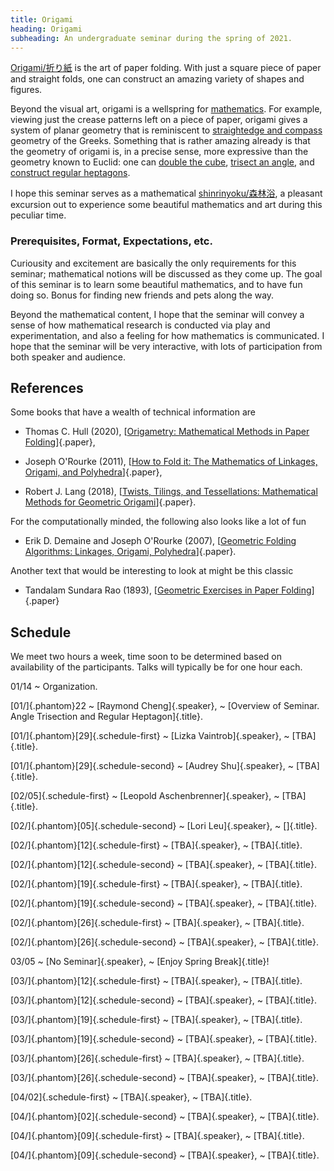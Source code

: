 ```yaml
---
title: Origami
heading: Origami
subheading: An undergraduate seminar during the spring of 2021.
---
```


[Origami/折り紙](https://en.wikipedia.org/wiki/Origami) is the art of paper
folding. With just a square piece of paper and straight folds, one can construct
an amazing variety of shapes and figures.

Beyond the visual art, origami is a wellspring for
[mathematics](https://en.wikipedia.org/wiki/Origami). For example,
viewing just the crease patterns left on a piece of paper, origami gives a
system of planar geometry that is reminiscent to [straightedge and
compass](https://en.wikipedia.org/wiki/Straightedge_and_compass_construction)
geometry of the Greeks. Something that is rather amazing already is that
the geometry of origami is, in a precise sense, more expressive than the
geometry known to Euclid: one can
[double the cube](https://en.wikipedia.org/wiki/Doubling_the_cube),
[trisect an angle](https://en.wikipedia.org/wiki/Angle_trisection), and
[construct regular heptagons](https://en.wikipedia.org/wiki/Constructible_polygon).

I hope this seminar serves as a mathematical
[shinrinyoku/森林浴](https://en.wikipedia.org/wiki/Nature_therapy), a pleasant
excursion out to experience some beautiful mathematics and art during this
peculiar time.

### Prerequisites, Format, Expectations, etc.

Curiousity and excitement are basically the only requirements for this
seminar; mathematical notions will be discussed as they come up. The goal of
this seminar is to learn some beautiful mathematics, and to have fun doing so.
Bonus for finding new friends and pets along the way.

Beyond the mathematical content, I hope that the seminar will convey a sense
of how mathematical research is conducted via play and experimentation, and
also a feeling for how mathematics is communicated. I hope that the seminar
will be very interactive, with lots of participation from both speaker and
audience.

## References

Some books that have a wealth of technical information are

* Thomas C. Hull (2020),
[[Origametry: Mathematical Methods in Paper Folding][Hull]]{.paper},

* Joseph O'Rourke (2011),
[[How to Fold it: The Mathematics of Linkages, Origami, and Polyhedra][ORourke]]{.paper},

* Robert J. Lang (2018),
[[Twists, Tilings, and Tessellations: Mathematical Methods for Geometric Origami][Lang]]{.paper}.

For the computationally minded, the following also looks like a lot of fun

* Erik D. Demaine and Joseph O'Rourke (2007),
[[Geometric Folding Algorithms: Linkages, Origami, Polyhedra][DOR]]{.paper}.

Another text that would be interesting to look at might be this classic

* Tandalam Sundara Rao (1893),
[[Geometric Exercises in Paper Folding][Rao]]{.paper}

## Schedule

We meet two hours a week, time soon to be determined based on availability of
the participants. Talks will typically be for one hour each.

01/14
  ~ Organization.

[01/]{.phantom}22
  ~ [Raymond Cheng]{.speaker},
  ~ [Overview of Seminar. Angle Trisection and Regular Heptagon]{.title}.

[01/]{.phantom}[29]{.schedule-first}
  ~ [Lizka Vaintrob]{.speaker},
  ~ [TBA]{.title}.

[01/]{.phantom}[29]{.schedule-second}
  ~ [Audrey Shu]{.speaker},
  ~ [TBA]{.title}.

[02/05]{.schedule-first}
  ~ [Leopold Aschenbrenner]{.speaker},
  ~ [TBA]{.title}.

[02/]{.phantom}[05]{.schedule-second}
  ~ [Lori Leu]{.speaker},
  ~ []{.title}.

[02/]{.phantom}[12]{.schedule-first}
  ~ [TBA]{.speaker},
  ~ [TBA]{.title}.

[02/]{.phantom}[12]{.schedule-second}
  ~ [TBA]{.speaker},
  ~ [TBA]{.title}.

[02/]{.phantom}[19]{.schedule-first}
  ~ [TBA]{.speaker},
  ~ [TBA]{.title}.

[02/]{.phantom}[19]{.schedule-second}
  ~ [TBA]{.speaker},
  ~ [TBA]{.title}.

[02/]{.phantom}[26]{.schedule-first}
  ~ [TBA]{.speaker},
  ~ [TBA]{.title}.

[02/]{.phantom}[26]{.schedule-second}
  ~ [TBA]{.speaker},
  ~ [TBA]{.title}.

03/05
  ~ [No Seminar]{.speaker},
  ~ [Enjoy Spring Break]{.title}!

[03/]{.phantom}[12]{.schedule-first}
  ~ [TBA]{.speaker},
  ~ [TBA]{.title}.

[03/]{.phantom}[12]{.schedule-second}
  ~ [TBA]{.speaker},
  ~ [TBA]{.title}.

[03/]{.phantom}[19]{.schedule-first}
  ~ [TBA]{.speaker},
  ~ [TBA]{.title}.

[03/]{.phantom}[19]{.schedule-second}
  ~ [TBA]{.speaker},
  ~ [TBA]{.title}.

[03/]{.phantom}[26]{.schedule-first}
  ~ [TBA]{.speaker},
  ~ [TBA]{.title}.

[03/]{.phantom}[26]{.schedule-second}
  ~ [TBA]{.speaker},
  ~ [TBA]{.title}.

[04/02]{.schedule-first}
  ~ [TBA]{.speaker},
  ~ [TBA]{.title}.

[04/]{.phantom}[02]{.schedule-second}
  ~ [TBA]{.speaker},
  ~ [TBA]{.title}.

[04/]{.phantom}[09]{.schedule-first}
  ~ [TBA]{.speaker},
  ~ [TBA]{.title}.

[04/]{.phantom}[09]{.schedule-second}
  ~ [TBA]{.speaker},
  ~ [TBA]{.title}.

[Hull]: <https://clio.columbia.edu/catalog/15176697>
[ORourke]: <https://clio.columbia.edu/catalog/14097954>
[Lang]: <https://clio.columbia.edu/catalog/14985291>
[DOR]: <https://clio.columbia.edu/catalog/9451723>
[Rao]: <https://clio.columbia.edu/catalog/ht000662503>
